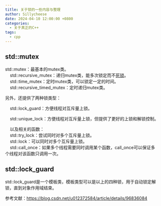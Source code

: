 ```yaml
---
title: 关于锁的一些内容与整理
author: Sillycheese
date: 2024-04-10 12:00:00 +0800
categories:
  - 关于真正的C++
tags:
  - cpp
---
```

## std::mutex

std::mutex：最基本的mutex类。  
    std::recursive_mutex：递归mutex类，能多次锁定而不[死锁](https://so.csdn.net/so/search?q=%E6%AD%BB%E9%94%81&spm=1001.2101.3001.7020)。  
    std::time_mutex：定时mutex类，可以锁定一定的时间。  
    std::recursive_timed_mutex：定时递归mutex类。

另外，还提供了两种锁类型：

    std::lock_guard：方便线程对互斥量上锁。

    std::unique_lock：方便线程对互斥量上锁，但提供了更好的上锁和解锁控制。

    以及相关的函数：  
    std::try_lock：尝试同时对多个互斥量上锁。  
    std::lock：可以同时对多个互斥量上锁。  
    std::call_once：如果多个线程需要同时调用某个函数，call_once可以保证多个线程对该函数只调用一次。
## std::lock_guard

std::lock_guard是一个模板类，模板类型可以是以上的四种锁，用于自动锁定解锁，直到对象作用域结束。


参考文献：https://blog.csdn.net/u012372584/article/details/96836084